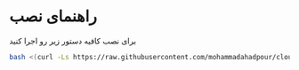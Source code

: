 # راهنمای نصب
برای نصب کافیه دستور زیر رو اجرا کنید

```bash
bash <(curl -Ls https://raw.githubusercontent.com/mohammadahadpour/cloudflareAuto_change_ip/main/install.sh)```


